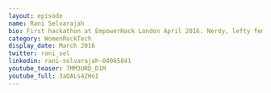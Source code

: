 ```yaml
---
layout: episode
name: Rani Selvarajah
bio: First hackathon at EmpowerHack London April 2016. Nerdy, lefty feminist, charity worker and trustee of the amazing @WomenandGirlsN. Interested in international development and tech. All views my own.
category: WomenRockTech
display_date: March 2016
twitter: rani_sel
linkedin: rani-selvarajah-04065841
youtube_teaser: 7MM3URD_D1M
youtube_full: 3aQALs4ZHoI
---
```

